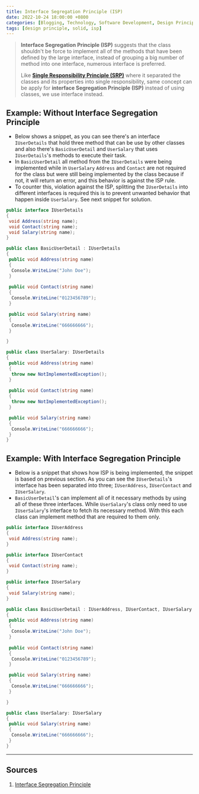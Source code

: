 ```yaml
---
title: Interface Segregation Principle (ISP)
date: 2022-10-24 18:00:00 +0800
categories: [Blogging, Technology, Software Development, Design Principle, SOLID]
tags: [design principle, solid, isp]
---
```


> **Interface Segregation Principle (ISP)** suggests that the class shouldn't be force to implement all of the methods that have been defined by the large interface, instead of grouping a big number of method into one interface, numerous interface is preferred.
>
> Like **[Single Responsibility Principle (SRP)](/posts/solid-srp/)** where it separated the classes and its properties into single responsibility, same concept can be apply for **interface Segregation Principle (ISP)** instead of using classes, we use interface instead.

## Example: Without Interface Segregation Principle

- Below shows a snippet, as you can see there's an interface `IUserDetails` that hold three method that can be use by other classes and also there's `BasicUserDetail` and `UserSalary` that uses `IUserDetails`'s methods to execute their task.
- In `BasicUserDetail` all method from the `IUserDetails` were being implemented while in `UserSalary` `Address` and `Contact` are not required for the class but were still being implemented by the class because if not, it will return an error, and this behavior is against the ISP rule.
- To counter this, violation against the ISP, splitting the `IUserDetails` into different interfaces is required this is to prevent unwanted behavior that happen inside `UserSalary`.  See next snippet for solution.

```c#
public interface IUserDetails
{
 void Address(string name);
 void Contact(string name);
 void Salary(string name);
}

public class BasicUserDetail : IUserDetails
{
 public void Address(string name)
 {
  Console.WriteLine("John Doe");
 }
 
 public void Contact(string name)
 {
  Console.WriteLine("0123456789");
 }

 public void Salary(string name)
 {
  Console.WriteLine("666666666");
 }

}

public class UserSalary: IUserDetails
{
 public void Address(string name)
 {
  throw new NotImplementedException();
 }
 
 public void Contact(string name)
 {
  throw new NotImplementedException();
 }

 public void Salary(string name)
 {
  Console.WriteLine("666666666");
 }
}
```

## Example: With Interface Segregation Principle

- Below is a snippet that shows how ISP is being implemented, the snippet is based on previous section. As you can see the `IUserDetails`'s interface has been separated into three; `IUserAddress`, `IUserContact` and `IUserSalary`.
- `BasicUserDetail`'s can implement all of it necessary methods by using all of these three interfaces.  While `UserSalary`'s class only need to use `IUserSalary`'s  interface to fetch its necessary method. With this each class can implement method that are required to them only.

```c#
public interface IUserAddress
{
 void Address(string name);
}

public interface IUserContact
{
 void Contact(string name);
}

public interface IUserSalary
{
 void Salary(string name);
}

public class BasicUserDetail : IUserAddress, IUserContact, IUserSalary
{
 public void Address(string name)
 {
  Console.WriteLine("John Doe");
 }
 
 public void Contact(string name)
 {
  Console.WriteLine("0123456789");
 }

 public void Salary(string name)
 {
  Console.WriteLine("666666666");
 }

}

public class UserSalary: IUserSalary
{
 public void Salary(string name)
 {
  Console.WriteLine("666666666");
 }
}
```

---

## Sources

1. [Interface Segregation Principle](https://dotnettutorials.net/lesson/interface-segregation-principle/)
